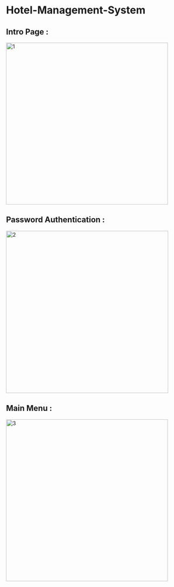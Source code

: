 # Hotel-Management-System

<h2> Intro Page : </h2>

<img width="443" alt="1" src="https://user-images.githubusercontent.com/60300485/181618759-b950d335-07b7-43b4-ae16-b9a98d68a573.png">

<h2> Password Authentication : </h2>

<img width="444" alt="2" src="https://user-images.githubusercontent.com/60300485/181618761-81b11d45-759f-4cc8-9f0d-3ca47810303d.png">

<h2> Main Menu : </h2>

<img width="443" alt="3" src="https://user-images.githubusercontent.com/60300485/181618765-53b8212d-7ebe-4927-a948-ceae5371484a.png">


    

